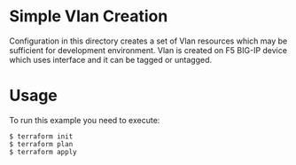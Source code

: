 # Simple Vlan Creation 
Configuration in this directory creates a set of Vlan resources which may be sufficient for development environment. Vlan is created on F5 BIG-IP device which uses interface and it can be tagged or untagged.


# Usage

To run this example you need to execute:


```
$ terraform init
$ terraform plan
$ terraform apply

```
